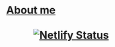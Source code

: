 #
# **[About me](https://dineshbhagat.netlify.com)**             &nbsp;&nbsp;&nbsp;&nbsp;&nbsp;&nbsp;&nbsp;&nbsp;&nbsp;&nbsp;&nbsp;&nbsp;&nbsp;&nbsp;&nbsp;&nbsp;&nbsp;&nbsp;&nbsp;&nbsp;&nbsp;&nbsp;&nbsp;&nbsp;&nbsp;&nbsp;&nbsp;&nbsp;&nbsp;&nbsp;&nbsp;&nbsp;&nbsp;&nbsp;&nbsp;&nbsp;&nbsp;&nbsp;&nbsp;&nbsp;&nbsp;&nbsp;&nbsp;&nbsp;&nbsp;&nbsp;&nbsp;&nbsp;&nbsp;&nbsp;&nbsp;&nbsp;&nbsp;&nbsp;&nbsp;&nbsp;&nbsp;&nbsp;&nbsp;&nbsp;&nbsp;&nbsp;&nbsp;&nbsp;&nbsp;&nbsp;&nbsp;&nbsp;&nbsp;&nbsp;&nbsp;&nbsp;&nbsp;&nbsp;&nbsp;&nbsp;&nbsp;&nbsp;&nbsp;&nbsp;&nbsp;&nbsp;&nbsp;&nbsp;&nbsp;&nbsp;           [![Netlify Status](https://api.netlify.com/api/v1/badges/80e99b08-37c7-40dd-8ea0-1102aed950af/deploy-status)](https://app.netlify.com/sites/quirky-hoover-4783bf/deploys)
